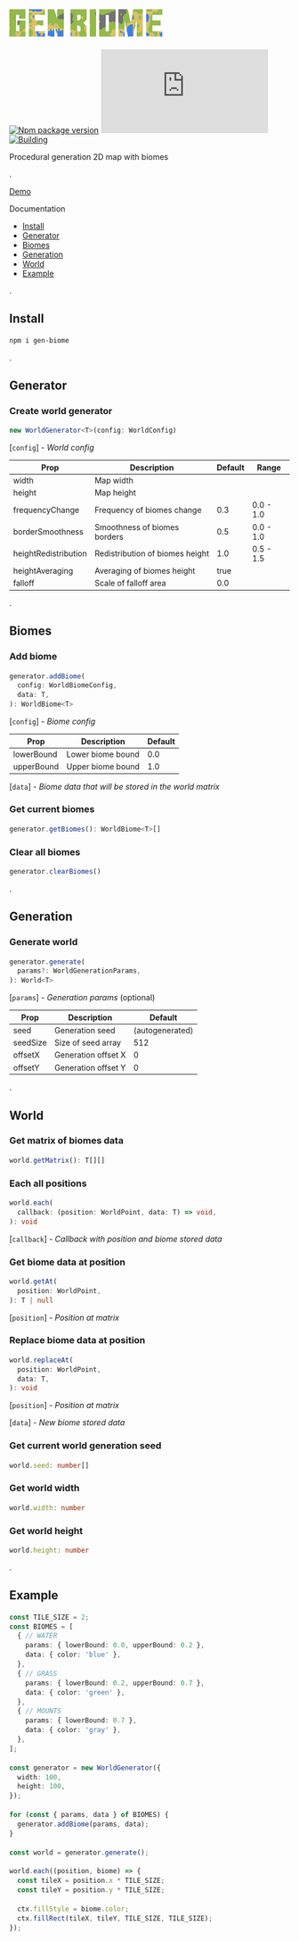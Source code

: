 ## ![Gen Biome](./docs/logotype-s.png)
[![Npm package version](https://badgen.net/npm/v/gen-biome)](https://npmjs.com/package/gen-biome)
[![Small size](https://img.badgesize.io/neki-dev/gen-biome/master/dist/index.js)](https://github.com/neki-dev/gen-biome/blob/master/dist/index.js)
[![Building](https://github.com/neki-dev/gen-biome/actions/workflows/build.yml/badge.svg)](https://github.com/neki-dev/gen-biome/actions/workflows/build.yml)

Procedural generation 2D map with biomes

.

[Demo](https://gen-biome.neki.guru/)

Documentation

* [Install](https://github.com/neki-dev/gen-biome?tab=readme-ov-file#install)
* [Generator](https://github.com/neki-dev/gen-biome?tab=readme-ov-file#generator)
* [Biomes](https://github.com/neki-dev/gen-biome?tab=readme-ov-file#biomes)
* [Generation](https://github.com/neki-dev/gen-biome?tab=readme-ov-file#generation)
* [World](https://github.com/neki-dev/gen-biome?tab=readme-ov-file#world)
* [Example](https://github.com/neki-dev/gen-biome?tab=readme-ov-file#example)

.

## Install

```sh
npm i gen-biome
```

.

## Generator
### Create world generator
```ts
new WorldGenerator<T>(config: WorldConfig)
```
[`config`] - _World config_

| Prop | Description | Default | Range |
| ---- | ----------- | ------- | ----- |
| width | Map width |  |  |
| height | Map height |  |  |
| frequencyChange | Frequency of biomes change | 0.3 | 0.0 - 1.0 |
| borderSmoothness | Smoothness of biomes borders | 0.5 | 0.0 - 1.0 |
| heightRedistribution | Redistribution of biomes height | 1.0 | 0.5 - 1.5 |
| heightAveraging | Averaging of biomes height | true |  |
| falloff | Scale of falloff area | 0.0 |  |

.

## Biomes
### Add biome
```ts
generator.addBiome(
  config: WorldBiomeConfig, 
  data: T,
): WorldBiome<T>
```
[`config`] - _Biome config_
 
| Prop | Description | Default |
| ---- | ----------- | ------- | 
| lowerBound | Lower biome bound | 0.0 |
| upperBound | Upper biome bound | 1.0 |

[`data`] - _Biome data that will be stored in the world matrix_

### Get current biomes
```ts
generator.getBiomes(): WorldBiome<T>[]
```

### Clear all biomes
```ts
generator.clearBiomes()
```

.

## Generation
### Generate world
```ts
generator.generate(
  params?: WorldGenerationParams,
): World<T>
```
[`params`] - _Generation params_ (optional)
 
| Prop | Description | Default |
| ---- | ----------- | ------- | 
| seed | Generation seed | (autogenerated) |
| seedSize | Size of seed array | 512 |
| offsetX | Generation offset X | 0 |
| offsetY | Generation offset Y | 0 |

.

## World
### Get matrix of biomes data
```ts
world.getMatrix(): T[][]
```

### Each all positions
```ts
world.each(
  callback: (position: WorldPoint, data: T) => void,
): void
```
[`callback`] - _Callback with position and biome stored data_

### Get biome data at position
```ts
world.getAt(
  position: WorldPoint,
): T | null
```
[`position`] - _Position at matrix_

### Replace biome data at position
```ts
world.replaceAt(
  position: WorldPoint, 
  data: T,
): void
```
[`position`] - _Position at matrix_

[`data`] - _New biome stored data_

### Get current world generation seed
```ts
world.seed: number[]
```

### Get world width
```ts
world.width: number
```

### Get world height
```ts
world.height: number
```

.

## Example

```ts
const TILE_SIZE = 2;
const BIOMES = [
  { // WATER
    params: { lowerBound: 0.0, upperBound: 0.2 },
    data: { color: 'blue' },
  },
  { // GRASS
    params: { lowerBound: 0.2, upperBound: 0.7 },
    data: { color: 'green' },
  },
  { // MOUNTS
    params: { lowerBound: 0.7 },
    data: { color: 'gray' },
  },
];

const generator = new WorldGenerator({
  width: 100,
  height: 100,
});

for (const { params, data } of BIOMES) {
  generator.addBiome(params, data);
}

const world = generator.generate();

world.each((position, biome) => {
  const tileX = position.x * TILE_SIZE;
  const tileY = position.y * TILE_SIZE;

  ctx.fillStyle = biome.color;
  ctx.fillRect(tileX, tileY, TILE_SIZE, TILE_SIZE);
});
```